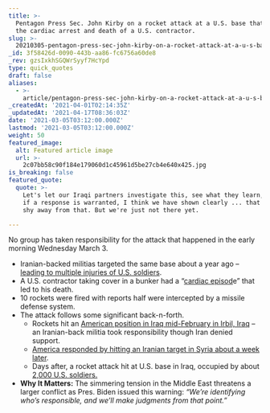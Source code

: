 ```yaml
---
title: >-
  Pentagon Press Sec. John Kirby on a rocket attack at a U.S. base that led to
  the cardiac arrest and death of a U.S. contractor.
slug: >-
  20210305-pentagon-press-sec-john-kirby-on-a-rocket-attack-at-a-u-s-base-that-led-to-the-cardiac
_id: 3f58426d-0090-443b-aa86-fc6756a60de8
_rev: gzsIxkhSGQWrSyyf7HcYpd
type: quick_quotes
draft: false
aliases:
  - >-
    article/pentagon-press-sec-john-kirby-on-a-rocket-attack-at-a-u-s-base-that-led-to-the-cardiac-arrest-and-death-of-a-u-s-contractor/
_createdAt: '2021-04-01T02:14:35Z'
_updatedAt: '2021-04-17T08:36:03Z'
date: '2021-03-05T03:12:00.000Z'
lastmod: '2021-03-05T03:12:00.000Z'
weight: 50
featured_image:
  alt: Featured article image
  url: >-
    2c07bb58c90f184e179060d1c45961d5be27cb4e640x425.jpg
is_breaking: false
featured_quote:
  quote: >-
    Let's let our Iraqi partners investigate this, see what they learn, and then
    if a response is warranted, I think we have shown clearly ... that we won't
    shy away from that. But we're just not there yet.

---
```

No group has taken responsibility for the attack that happened in the early morning Wednesday March 3.

* Iranian-backed militias targeted the same base about a year ago – [leading to multiple injuries of U.S. soldiers](https://www.stripes.com/news/us/64-us-troops-suffered-traumatic-brain-injuries-from-iranian-missile-attack-as-casualty-total-continues-to-balloon-1.616914).
* A U.S. contractor taking cover in a bunker had a “[cardiac episod](https://www.defense.gov/Explore/News/Article/Article/2523044/any-response-to-early-morning-rocket-attack-will-wait-on-investigation/)e” that led to his death.
* 10 rockets were fired with reports half were intercepted by a missile defense system.
* The attack follows some significant back-n-forth.
  * Rockets hit an [American position in Iraq mid-February in Irbil, Ira](https://www.stripes.com/news/us/64-us-troops-suffered-traumatic-brain-injuries-from-iranian-missile-attack-as-casualty-total-continues-to-balloon-1.616914)[q](https://www.stripes.com/news/us/64-us-troops-suffered-traumatic-brain-injuries-from-iranian-missile-attack-as-casualty-total-continues-to-balloon-1.616914) – an Iranian-back militia took responsibility though Iran denied support.
  * [America responded by hitting an Iranian target in Syria about a week later](https://smarthernews.com/article/defense-secretary-lloyd-austin-on-the-u-s-bombing-a-target-in-syria-allegedly-used-by-iranian-back-militias-who-attacked-american-targets-last-week/).
  * Days after, a rocket attack hit at U.S. base in Iraq, occupied by about [2,000 U.S. soldiers.](https://www.cbsnews.com/news/rockets-strike-al-asad-airbase-iraq-hosting-us-troops/)
* **Why It Matters:** The simmering tension in the Middle East threatens a larger conflict as Pres. Biden issued this warning: _“We’re identifying who’s responsible, and we’ll make judgments from that point.”_